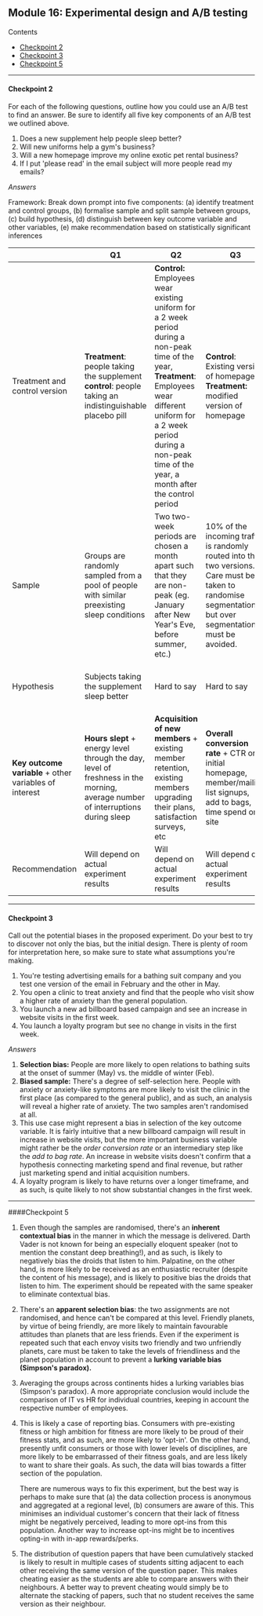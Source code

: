 ## Module 16: Experimental design and A/B testing

Contents

* [Checkpoint 2](#Checkpoint-2)
* [Checkpoint 3](#Checkpoint-3)
* [Checkpoint 5](#Checkpoint-5)

____

#### Checkpoint 2

For each of the following questions, outline how you could use an A/B test to find an answer. Be sure to identify all five key components of an A/B test we outlined above.

1. Does a new supplement help people sleep better?
2. Will new uniforms help a gym's business?
3. Will a new homepage improve my online exotic pet rental business?
4. If I put 'please read' in the email subject will more people read my emails?

*Answers*

Framework: Break down prompt into five components: (a) identify treatment and control groups, (b) formalise sample and split sample between groups, (c) build hypothesis, (d) distinguish between key outcome variable and other variables, (e) make recommendation based on statistically significant inferences

|                                                        | Q1                                                           | Q2                                                           | Q3                                                           | Q4                                                           |
| ------------------------------------------------------ | ------------------------------------------------------------ | ------------------------------------------------------------ | ------------------------------------------------------------ | ------------------------------------------------------------ |
| Treatment and control version                          | **Treatment**: people taking the supplement <br />**control**: people taking an indistinguishable placebo pill | **Control:** Employees wear existing uniform for a 2 week period during a non-peak time of the year, <br />**Treatment**: Employees wear different uniform for a  2 week period during a non-peak time of the year, a month after the control period | **Control**: Existing version of homepage,  <br />**Treatment:** modified version of homepage | **Control:** Email without 'please read', <br />**Treatment:** Email with same content sent at the same time to similar receivers without 'please read', |
| Sample                                                 | Groups are randomly sampled from a pool of people with similar preexisting sleep conditions | Two two-week periods are chosen a month apart such that they are non-peak (eg. January after New Year's Eve, before summer, etc.) | 10% of the incoming traffic is randomly routed into the two versions. Care must be taken to randomise segmentation, but over segmentation must be avoided. | Care must be taken to ensure that receivers are homogenous in business value (seniority, rank, size of business, etc). This sample can then be randomised. |
| Hypothesis                                             | Subjects taking the supplement sleep better                  | Hard to say                                                  | Hard to say                                                  | The treatment is likely to perform better                    |
| **Key outcome variable** + other variables of interest | **Hours slept** + energy level through the day, level of freshness in the morning, average number of interruptions during sleep | **Acquisition of new members** + existing member retention, existing members upgrading their plans, satisfaction surveys, etc | **Overall conversion rate** + CTR on initial homepage, member/mailing list signups, add to bags, time spend on site | **Mail open rate, reply rate**                               |
| Recommendation                                         | Will depend on actual experiment results                     | Will depend on actual experiment results                     | Will depend on actual experiment results                     | Will depend on actual experiment results                     |

____

#### Checkpoint 3

Call out the potential biases in the proposed experiment. Do your best to try to discover not only the bias, but the initial design. There is plenty of room for interpretation here, so make sure to state what assumptions you're making.

1. You're testing advertising emails for a bathing suit company and you test one version of the email in February and the other in May.
2. You open a clinic to treat anxiety and find that the people who visit show a higher rate of anxiety than the general population.
3. You launch a new ad billboard based campaign and see an increase in website visits in the first week.
4. You launch a loyalty program but see no change in visits in the first week.

*Answers*

1. **Selection bias:** People are more likely to open relations to bathing suits at the onset of summer (May) vs. the middle of winter (Feb). 
2. **Biased sample:** There's a degree of self-selection here. People with anxiety or anxiety-like symptoms are more likely to visit the clinic in the first place (as compared to the general public), and as such, an analysis will reveal a higher rate of anxiety. The two samples aren't randomised at all. 
3. This use case might represent a bias in selection of the key outcome variable. It is fairly intuitive that a new billboard campaign will result in increase in website visits, but the more important business variable might rather be the *order conversion rate* or an intermediary step like the *add to bag rate*. An increase in website visits doesn't confirm that a hypothesis connecting marketing spend and final revenue, but rather just marketing spend and initial acquisition numbers.  
4. A loyalty program is likely to have returns over a longer timeframe, and as such, is quite likely to not show substantial changes in the first week. 

____

####Checkpoint 5 

1. Even though the samples are randomised, there's an **inherent contextual bias** in the manner in which the message is delivered. Darth Vader is not known for being an especially eloquent speaker (not to mention the constant deep breathing!), and as such, is likely to negatively bias the droids that listen to him. Palpatine, on the other hand, is more likely to be received as an enthusiastic recruiter (despite the content of his message), and is likely to positive bias the droids that listen to him. The experiment should be repeated with the same speaker to eliminate contextual bias. 

2. There's an **apparent selection bias**: the two assignments are not randomised, and hence can't be compared at this level. Friendly planets, by virtue of being friendly, are more likely to maintain favourable attitudes than planets that are less friends. Even if the experiment is repeated such that each envoy visits two friendly and two unfriendly planets, care must be taken to take the levels of friendliness and the planet population in account to prevent a **lurking variable bias (Simpson's paradox).**  

3. Averaging the groups across continents hides a lurking variables bias (Simpson's paradox). A more appropriate conclusion would include the comparison of IT vs HR for individual countries, keeping in account the respective number of employees.

4. This is likely a case of reporting bias. Consumers with pre-existing fitness or high ambition for fitness are more likely to be proud of their fitness stats, and as such, are more likely to 'opt-in'. On the other hand, presently unfit consumers or those with lower levels of disciplines, are more likely to be embarrassed of their fitness goals, and are less likely to want to share their goals. As such, the data will bias towards a fitter section of the population. 

   There are numerous ways to fix this experiment, but the best way is perhaps to make sure that (a) the data collection process is anonymous and aggregated at a regional level, (b) consumers are aware of this. This minimises an individual customer's concern that their lack of fitness might be negatively perceived, leading to more opt-ins from this population. Another way to increase opt-ins might be to incentives opting-in with in-app rewards/perks. 

5. The distribution of question papers that have been cumulatively stacked is likely to result in multiple cases of students sitting adjacent to each other receiving the same version of the question paper. This makes cheating easier as the students are able to compare answers with their neighbours. A better way to prevent cheating would simply be to alternate the stacking of papers, such that no student receives the same version as their neighbour. 